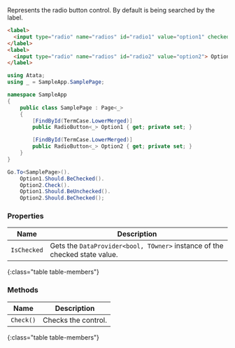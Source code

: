 Represents the radio button control. By default is being searched by the label.

```html
<label>
  <input type="radio" name="radios" id="radio1" value="option1" checked> Option 1
</label>
<label>
  <input type="radio" name="radios" id="radio2" value="option2"> Option 2
</label>
```
```cs
using Atata;
using _ = SampleApp.SamplePage;

namespace SampleApp
{
    public class SamplePage : Page<_>
    {
        [FindById(TermCase.LowerMerged)]
        public RadioButton<_> Option1 { get; private set; }

        [FindById(TermCase.LowerMerged)]
        public RadioButton<_> Option2 { get; private set; }
    }
}
```
```cs
Go.To<SamplePage>().
    Option1.Should.BeChecked().
    Option2.Check().
    Option1.Should.BeUnchecked().
    Option2.Should.BeChecked();
```

### Properties

Name | Description
---- | -----------
`IsChecked` | Gets the `DataProvider<bool, TOwner>` instance of the checked state value.
{:class="table table-members"}

### Methods

Name | Description
---- | -----------
`Check()` | Checks the control.
{:class="table table-members"}